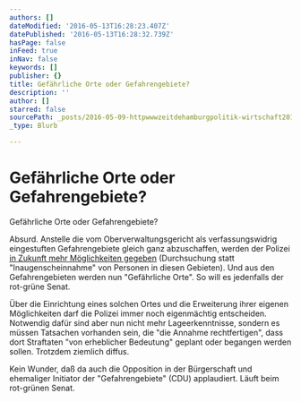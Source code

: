 ```yaml
---
authors: []
dateModified: '2016-05-13T16:28:23.407Z'
datePublished: '2016-05-13T16:28:32.739Z'
hasPage: false
inFeed: true
inNav: false
keywords: []
publisher: {}
title: Gefährliche Orte oder Gefahrengebiete?
description: ''
author: []
starred: false
sourcePath: _posts/2016-05-09-httpwwwzeitdehamburgpolitik-wirtschaft2016-05gefahr.md
_type: Blurb

---
```

# Gefährliche Orte oder Gefahrengebiete?

Gefährliche Orte oder Gefahrengebiete?

Absurd. Anstelle die vom Oberverwaltungsgericht als verfassungswidrig eingestuften Gefahrengebiete gleich ganz abzuschaffen, werden der Polizei [in Zukunft mehr Möglichkeiten gegeben][0] (Durchsuchung statt "Inaugenscheinnahme" von Personen in diesen Gebieten). Und aus den Gefahrengebieten werden nun "Gefährliche Orte". So will es jedenfalls der rot-grüne Senat.

Über die Einrichtung eines solchen Ortes und die Erweiterung ihrer eigenen Möglichkeiten darf die Polizei immer noch eigenmächtig entscheiden. Notwendig dafür sind aber nun nicht mehr Lageerkenntnisse, sondern es müssen Tatsachen vorhanden sein, die "die Annahme rechtfertigen", dass dort Straftaten "von erheblicher Bedeutung" geplant oder begangen werden sollen. Trotzdem ziemlich diffus.

Kein Wunder, daß da auch die Opposition in der Bürgerschaft und ehemaliger Initiator der "Gefahrengebiete" (CDU) applaudiert. Läuft beim rot-grünen Senat.

[0]: http://www.zeit.de/hamburg/politik-wirtschaft/2016-05/gefahrengebiete-abschaffung-hamburg-proteste-gesetzesaenderung/komplettansicht